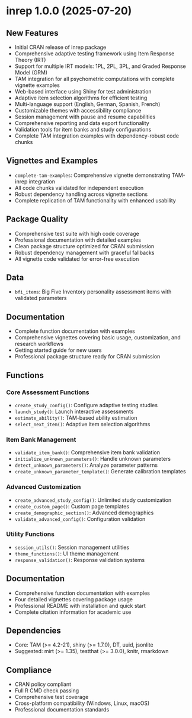 # inrep 1.0.0 (2025-07-20)

## New Features

* Initial CRAN release of inrep package
* Comprehensive adaptive testing framework using Item Response Theory (IRT)
* Support for multiple IRT models: 1PL, 2PL, 3PL, and Graded Response Model (GRM)
* TAM integration for all psychometric computations with complete vignette examples
* Web-based interface using Shiny for test administration
* Adaptive item selection algorithms for efficient testing
* Multi-language support (English, German, Spanish, French)
* Customizable themes with accessibility compliance
* Session management with pause and resume capabilities
* Comprehensive reporting and data export functionality
* Validation tools for item banks and study configurations
* Complete TAM integration examples with dependency-robust code chunks

## Vignettes and Examples

* `complete-tam-examples`: Comprehensive vignette demonstrating TAM-inrep integration
* All code chunks validated for independent execution
* Robust dependency handling across vignette sections
* Complete replication of TAM functionality with enhanced usability

## Package Quality

* Comprehensive test suite with high code coverage
* Professional documentation with detailed examples  
* Clean package structure optimized for CRAN submission
* Robust dependency management with graceful fallbacks
* All vignette code validated for error-free execution

## Data

* `bfi_items`: Big Five Inventory personality assessment items with validated parameters

## Documentation

* Complete function documentation with examples
* Comprehensive vignettes covering basic usage, customization, and research workflows
* Getting started guide for new users
* Professional package structure ready for CRAN submission

## Functions

### Core Assessment Functions
* `create_study_config()`: Configure adaptive testing studies
* `launch_study()`: Launch interactive assessments
* `estimate_ability()`: TAM-based ability estimation
* `select_next_item()`: Adaptive item selection algorithms

### Item Bank Management
* `validate_item_bank()`: Comprehensive item bank validation
* `initialize_unknown_parameters()`: Handle unknown parameters
* `detect_unknown_parameters()`: Analyze parameter patterns
* `create_unknown_parameter_template()`: Generate calibration templates

### Advanced Customization
* `create_advanced_study_config()`: Unlimited study customization
* `create_custom_page()`: Custom page templates
* `create_demographic_section()`: Advanced demographics
* `validate_advanced_config()`: Configuration validation

### Utility Functions
* `session_utils()`: Session management utilities
* `theme_functions()`: UI theme management
* `response_validation()`: Response validation systems

## Documentation

* Comprehensive function documentation with examples
* Four detailed vignettes covering package usage
* Professional README with installation and quick start
* Complete citation information for academic use

## Dependencies

* Core: TAM (>= 4.2-21), shiny (>= 1.7.0), DT, uuid, jsonlite
* Suggested: mirt (>= 1.35), testthat (>= 3.0.0), knitr, rmarkdown

## Compliance

* CRAN policy compliant
* Full R CMD check passing
* Comprehensive test coverage
* Cross-platform compatibility (Windows, Linux, macOS)
* Professional documentation standards

